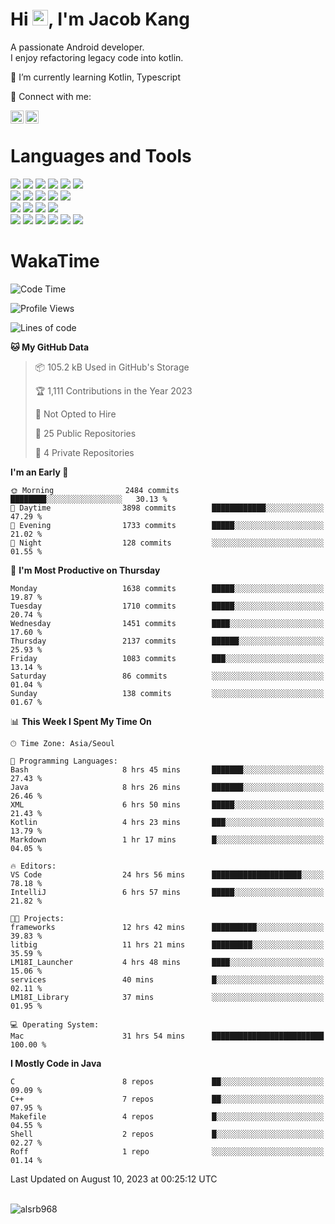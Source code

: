 # Hi <img src="https://media.giphy.com/media/hvRJCLFzcasrR4ia7z/giphy.gif" width="25px">, I'm Jacob Kang
A passionate Android developer.
</br>
I enjoy refactoring legacy code into kotlin.

🌱 I’m currently learning Kotlin, Typescript

🤝 Connect with me:

<a href="https://www.linkedin.com/in/minkyu-kang-b7477b1b2/"><img align="left" src="https://raw.githubusercontent.com/yushi1007/yushi1007/main/images/linkedin.svg" alt="Minkyu Kang | LinkedIn" width="21px"/></a>
<a href="https://www.instagram.com/_jacob_kang/"><img align="left" src="https://raw.githubusercontent.com/yushi1007/yushi1007/main/images/instagram.svg" alt="Jacob Kang | Instagram" width="21px"/></a>

</br>

# Languages and Tools

<div align="left">
<img src="https://img.shields.io/badge/java-007396?logo=java&logoColor=white"/>
<img src="https://img.shields.io/badge/kotlin-7F52FF?logo=kotlin&logoColor=white"/>
<img src="https://img.shields.io/badge/python-3776AB?logo=python&logoColor=white"/>
<img src="https://img.shields.io/badge/bash shell-4EAA25?logo=gnubash&logoColor=white"/>
<img src="https://img.shields.io/badge/c-A8B9CC?logo=c&logoColor=white"/>
<img src="https://img.shields.io/badge/c++-00599C?logo=c%2b%2b&logoColor=white"/>
</div>
<div align="left">
<img src="https://img.shields.io/badge/git-F05032?logo=git&logoColor=white"/>
<img src="https://img.shields.io/badge/github-181717?logo=github&logoColor=white"/>
<img src="https://img.shields.io/badge/mysql-4479A1?logo=mysql&logoColor=white"/>
<img src="https://img.shields.io/badge/sqlite-003B57?logo=sqlite&logoColor=white"/>
<img src="https://img.shields.io/badge/amazon AWS-232F3E?logo=amazonaws&logoColor=white"/>
</div>
<div align="left">
<img src="https://img.shields.io/badge/android-3DDC84?logo=android&logoColor=white"/>
<img src="https://img.shields.io/badge/linux-FCC624?logo=linux&logoColor=white"/>
<img src="https://img.shields.io/badge/flask-000000?logo=flask&logoColor=white"/>
<img src="https://img.shields.io/badge/arduino-00979D?logo=arduino&logoColor=white"/>
</div>
<div align="left">
<img src="https://img.shields.io/badge/slack-4A154B?logo=slack&logoColor=white"/>
<img src="https://img.shields.io/badge/notion-000000?logo=notion&logoColor=white"/>
<img src="https://img.shields.io/badge/jira-0052CC?logo=jira&logoColor=white"/>
<img src="https://img.shields.io/badge/postman-FF6C37?logo=postman&logoColor=white"/>
<img src="https://img.shields.io/badge/intellij-000000?logo=intellijidea&logoColor=white"/>
<img src="https://img.shields.io/badge/pycharm-000000?logo=pycharm&logoColor=white"/>
</div>

# WakaTime

<!--START_SECTION:waka-->
![Code Time](http://img.shields.io/badge/Code%20Time-2%2C868%20hrs%2034%20mins-blue)

![Profile Views](http://img.shields.io/badge/Profile%20Views-0-blue)

![Lines of code](https://img.shields.io/badge/From%20Hello%20World%20I%27ve%20Written-4.9%20million%20lines%20of%20code-blue)

**🐱 My GitHub Data** 

> 📦 105.2 kB Used in GitHub's Storage 
 > 
> 🏆 1,111 Contributions in the Year 2023
 > 
> 🚫 Not Opted to Hire
 > 
> 📜 25 Public Repositories 
 > 
> 🔑 4 Private Repositories 
 > 
**I'm an Early 🐤** 

```text
🌞 Morning                2484 commits        ████████░░░░░░░░░░░░░░░░░   30.13 % 
🌆 Daytime                3898 commits        ████████████░░░░░░░░░░░░░   47.29 % 
🌃 Evening                1733 commits        █████░░░░░░░░░░░░░░░░░░░░   21.02 % 
🌙 Night                  128 commits         ░░░░░░░░░░░░░░░░░░░░░░░░░   01.55 % 
```
📅 **I'm Most Productive on Thursday** 

```text
Monday                   1638 commits        █████░░░░░░░░░░░░░░░░░░░░   19.87 % 
Tuesday                  1710 commits        █████░░░░░░░░░░░░░░░░░░░░   20.74 % 
Wednesday                1451 commits        ████░░░░░░░░░░░░░░░░░░░░░   17.60 % 
Thursday                 2137 commits        ██████░░░░░░░░░░░░░░░░░░░   25.93 % 
Friday                   1083 commits        ███░░░░░░░░░░░░░░░░░░░░░░   13.14 % 
Saturday                 86 commits          ░░░░░░░░░░░░░░░░░░░░░░░░░   01.04 % 
Sunday                   138 commits         ░░░░░░░░░░░░░░░░░░░░░░░░░   01.67 % 
```


📊 **This Week I Spent My Time On** 

```text
🕑︎ Time Zone: Asia/Seoul

💬 Programming Languages: 
Bash                     8 hrs 45 mins       ███████░░░░░░░░░░░░░░░░░░   27.43 % 
Java                     8 hrs 26 mins       ███████░░░░░░░░░░░░░░░░░░   26.46 % 
XML                      6 hrs 50 mins       █████░░░░░░░░░░░░░░░░░░░░   21.43 % 
Kotlin                   4 hrs 23 mins       ███░░░░░░░░░░░░░░░░░░░░░░   13.79 % 
Markdown                 1 hr 17 mins        █░░░░░░░░░░░░░░░░░░░░░░░░   04.05 % 

🔥 Editors: 
VS Code                  24 hrs 56 mins      ████████████████████░░░░░   78.18 % 
IntelliJ                 6 hrs 57 mins       █████░░░░░░░░░░░░░░░░░░░░   21.82 % 

🐱‍💻 Projects: 
frameworks               12 hrs 42 mins      ██████████░░░░░░░░░░░░░░░   39.83 % 
litbig                   11 hrs 21 mins      █████████░░░░░░░░░░░░░░░░   35.59 % 
LM18I_Launcher           4 hrs 48 mins       ████░░░░░░░░░░░░░░░░░░░░░   15.06 % 
services                 40 mins             █░░░░░░░░░░░░░░░░░░░░░░░░   02.11 % 
LM18I_Library            37 mins             ░░░░░░░░░░░░░░░░░░░░░░░░░   01.95 % 

💻 Operating System: 
Mac                      31 hrs 54 mins      █████████████████████████   100.00 % 
```

**I Mostly Code in Java** 

```text
C                        8 repos             ██░░░░░░░░░░░░░░░░░░░░░░░   09.09 % 
C++                      7 repos             ██░░░░░░░░░░░░░░░░░░░░░░░   07.95 % 
Makefile                 4 repos             █░░░░░░░░░░░░░░░░░░░░░░░░   04.55 % 
Shell                    2 repos             █░░░░░░░░░░░░░░░░░░░░░░░░   02.27 % 
Roff                     1 repo              ░░░░░░░░░░░░░░░░░░░░░░░░░   01.14 % 
```




 Last Updated on August 10, 2023 at 00:25:12 UTC
<!--END_SECTION:waka-->

</br>

<div align="left">
<img align="left" src="https://github-readme-stats.vercel.app/api/top-langs?username=alsrb968&show_icons=true&locale=en&layout=compact&theme=dark" alt="alsrb968" />
</div>
